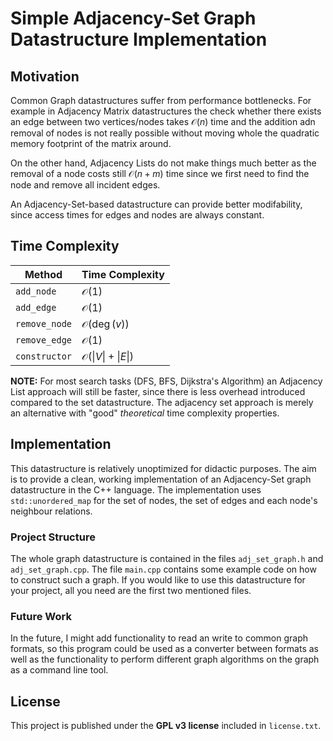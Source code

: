 # Simple Adjacency-Set Graph Datastructure Implementation

## Motivation

Common Graph datastructures suffer from performance bottlenecks. For example in Adjacency Matrix
datastructures the check whether there exists an edge between two vertices/nodes takes
$\mathcal O(n)$ time and the addition adn removal of nodes is not really possible without moving
whole the quadratic memory footprint of the matrix around.

On the other hand, Adjacency Lists do not make things much better as the removal of a node costs
still $\mathcal O(n + m)$ time since we first need to find the node and remove all incident edges.

An Adjacency-Set-based datastructure can provide better modifability, since access times for edges
and nodes are always constant.

## Time Complexity

| Method        | Time Complexity             |
|---------------|-----------------------------|
| `add_node`    | $\mathcal O(1)$             |
| `add_edge`    | $\mathcal O(1)$             |
| `remove_node` | $\mathcal O(\deg(v))$       |
| `remove_edge` | $\mathcal O(1)$             |
| `constructor` | $\mathcal O(\|V\| + \|E\|)$ |

__NOTE:__ For most search tasks (DFS, BFS, Dijkstra's Algorithm) an Adjacency List approach will
still be faster, since there is less overhead introduced compared to the set datastructure. The
adjacency set approach is merely an alternative with "good" _theoretical_ time complexity
properties.

## Implementation

This datastructure is relatively unoptimized for didactic purposes. The aim is to provide a clean,
working implementation of an Adjacency-Set graph datastructure in the C++ language. The
implementation uses `std::unordered_map` for the set of nodes, the set of edges and each node's
neighbour relations.

### Project Structure

The whole graph datastructure is contained in the files `adj_set_graph.h` and `adj_set_graph.cpp`. The file `main.cpp` contains some example code on how to construct such a graph. If you would like to use this datastructure for your project, all you need are the first two mentioned files.

### Future Work

In the future, I might add functionality to read an write to common graph formats, so this program could be used as a converter between formats as well as the functionality to perform different graph algorithms on the graph as a command line tool.

## License

This project is published under the __GPL v3 license__ included in `license.txt`.